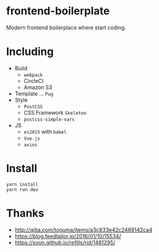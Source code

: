 # frontend-boilerplate

Modern frontend boilerplace where start coding.

# Including

- Build
  - `webpack`
  - CircleCI
  - Amazon S3
- Template ... `Pug`
- Style
  - `PostCSS`
  - CSS Framework `Skeleton`
  - `postcss-simple-vars`
- JS
  - `es2015` with `babel`
  - `Vue.js`
  - `axios`

# Install

```
yarn install
yarn run dev
```

# Thanks

- http://qiita.com/toguma/items/a3c833e42c2469142ca4
- https://blog.feedtailor.jp/2016/01/10/15534/
- https://syon.github.io/refills/rid/1481295/

